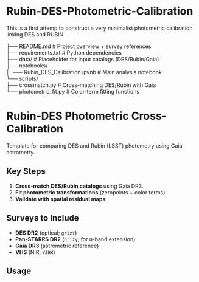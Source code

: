 # Rubin-DES-Photometric-Calibration
This is a first attemp to construct a very minimalist photometric calibration linking DES and RUBIN

├── README.md               # Project overview + survey references  
├── requirements.txt        # Python dependencies  
├── data/                   # Placeholder for input catalogs (DES/Rubin/Gaia)  
├── notebooks/  
│   └── Rubin_DES_Calibration.ipynb  # Main analysis notebook  
└── scripts/  
    ├── crossmatch.py        # Cross-matching DES/Rubin with Gaia  
    └── photometric_fit.py   # Color-term fitting functions  


# Rubin-DES Photometric Cross-Calibration  
Template for comparing DES and Rubin (LSST) photometry using Gaia astrometry.

## Key Steps  
1. **Cross-match DES/Rubin catalogs** using Gaia DR3.  
2. **Fit photometric transformations** (zeropoints + color terms).  
3. **Validate with spatial residual maps**.  

## Surveys to Include  
- **DES DR2** (optical; `grizY`)  
- **Pan-STARRS DR2** (`grizy`; for u-band extension)  
- **Gaia DR3** (astrometric reference)  
- **VHS** (NIR; `YJHK`)  

## Usage  

